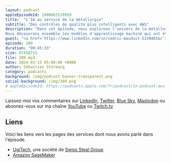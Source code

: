 ```yaml
---
layout: podcast
appleEpisodeId: 1000663119959
title:  "L'IA au service de la métallurgie"
subtitle: "Des contrôles de qualité plus intelligents avec AWS"
description: "Dans cet épisode, nous explorons l'univers de la métallurgie et plus précisément l'usinage de barres d'inox. Les méthodes manuelles de contrôle de qualité des outils d'usinage nécessitent de nombreuses étapes manuelles, ce qui peut être fastidieux et prendre du temps. Pour pallier ce problème, UGITECH a mis en place un système basé sur l'apprentissage machine pour simplifier la vie des opérateurs et accélérer le processus.
Nous découvrons ensemble les modèles d'apprentissage machine qui ont été sélectionnés, leur entraînement et leur orchestration. Nous évoquons également ML Ops et le pipeline de déploiement des nouveaux modèles en production."
guest: "<a href='https://www.linkedin.com/in/cedric-mauduit-5139401b/'>Cédric Mauduit</a>, Architecte Web et Technical Lead chez UGITECH"
episode: 209
duration: "00:45:33" 
size: 87458715
file: 209.mp3
date: 2024-03-15 05:00:00 +0000
author: Sébastien Stormacq
category: podcasts
background: /img/podcast-banner-transparent.png
social-background: /img/209.png
# appleEpisodeId: https://podcasts.apple.com/fr/podcast/le-podcast-aws-en-français/id1452118442
---
```


Laissez-moi vos commentaires sur [LinkedIn](https://www.linkedin.com/in/sebastienstormacq/), [Twitter](https://twitter.com/sebsto), [Blue Sky](https://bsky.app/profile/sebsto.bsky.social), [Mastodon](https://awscommunity.social/@sebsto) ou abonnez-vous sur ma chaîne [YouTube](https://www.youtube.com/sebsto) ou [Twitch.tv](https://www.twitch.tv/sebAWS)

## Liens

Voici les liens vers les pages des services dont nous avons parlé dans l'épisode.

- [UgiTech](https://www.ugitech.com/home), une société de [Swiss Steal Group](https://swisssteel-group.com/en)
- [Amazon SageMaker](https://aws.amazon.com/sagemaker/)